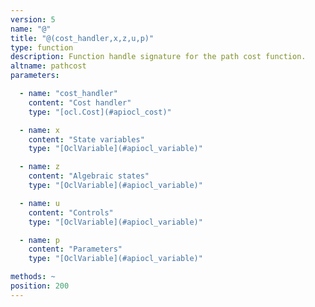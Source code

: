 ```yaml
---
version: 5
name: "@"
title: "@(cost_handler,x,z,u,p)"
type: function
description: Function handle signature for the path cost function.
altname: pathcost
parameters:

  - name: "cost_handler"
    content: "Cost handler"
    type: "[ocl.Cost](#apiocl_cost)"

  - name: x
    content: "State variables"
    type: "[OclVariable](#apiocl_variable)"

  - name: z
    content: "Algebraic states"
    type: "[OclVariable](#apiocl_variable)"

  - name: u
    content: "Controls"
    type: "[OclVariable](#apiocl_variable)"

  - name: p
    content: "Parameters"
    type: "[OclVariable](#apiocl_variable)"

methods: ~
position: 200
---
```

